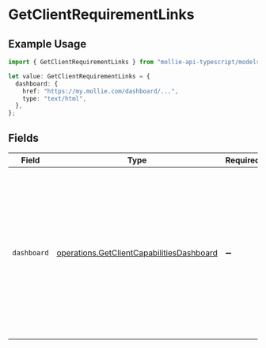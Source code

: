 # GetClientRequirementLinks

## Example Usage

```typescript
import { GetClientRequirementLinks } from "mollie-api-typescript/models/operations";

let value: GetClientRequirementLinks = {
  dashboard: {
    href: "https://my.mollie.com/dashboard/...",
    type: "text/html",
  },
};
```

## Fields

| Field                                                                                                                                                           | Type                                                                                                                                                            | Required                                                                                                                                                        | Description                                                                                                                                                     | Example                                                                                                                                                         |
| --------------------------------------------------------------------------------------------------------------------------------------------------------------- | --------------------------------------------------------------------------------------------------------------------------------------------------------------- | --------------------------------------------------------------------------------------------------------------------------------------------------------------- | --------------------------------------------------------------------------------------------------------------------------------------------------------------- | --------------------------------------------------------------------------------------------------------------------------------------------------------------- |
| `dashboard`                                                                                                                                                     | [operations.GetClientCapabilitiesDashboard](../../models/operations/getclientcapabilitiesdashboard.md)                                                          | :heavy_minus_sign:                                                                                                                                              | If known, a deep link to the Mollie dashboard of the client, where the requirement can be fulfilled.<br/>For example, where necessary documents are to be uploaded. | {<br/>"href": "https://my.mollie.com/dashboard/...",<br/>"type": "text/html"<br/>}                                                                              |